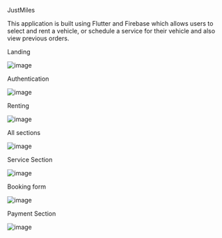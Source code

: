 JustMiles

This application is built using Flutter and Firebase which allows users to select and rent a vehicle, or schedule a service for their vehicle and also view previous orders.


Landing

![image](https://user-images.githubusercontent.com/66108594/121022694-31ea0280-c7c0-11eb-9072-7e9af5492c74.png)


Authentication

![image](https://user-images.githubusercontent.com/66108594/121022754-44643c00-c7c0-11eb-80e9-6965e1b728b7.png)

Renting

![image](https://user-images.githubusercontent.com/66108594/121022820-534aee80-c7c0-11eb-8118-7f8dc55a0146.png)


All sections

![image](https://user-images.githubusercontent.com/66108594/121022892-652c9180-c7c0-11eb-9bfc-72c423407578.png)


Service Section

![image](https://user-images.githubusercontent.com/66108594/121022984-79708e80-c7c0-11eb-88c6-d8bc91e2940c.png)


Booking form

![image](https://user-images.githubusercontent.com/66108594/121023028-84c3ba00-c7c0-11eb-873b-3df1e3d743ee.png)


Payment Section

![image](https://user-images.githubusercontent.com/66108594/121023091-92793f80-c7c0-11eb-8df3-6cee2704d21d.png)

